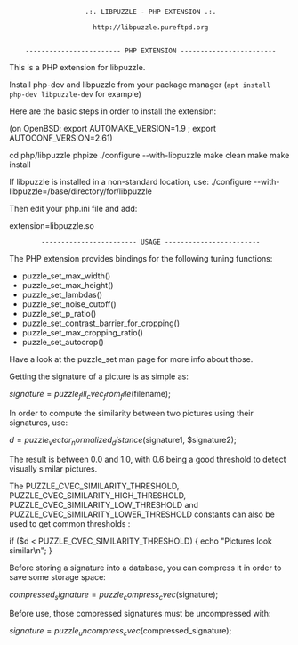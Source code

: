 
                       .:. LIBPUZZLE - PHP EXTENSION .:.
                               
                         http://libpuzzle.pureftpd.org


        ------------------------ PHP EXTENSION ------------------------
        
        
This is a PHP extension for libpuzzle.

Install php-dev and libpuzzle from your package manager (`apt install php-dev libpuzzle-dev` for example)

Here are the basic steps in order to install the extension:

(on OpenBSD: export AUTOMAKE_VERSION=1.9 ; export AUTOCONF_VERSION=2.61)

cd php/libpuzzle
phpize
./configure --with-libpuzzle
make clean
make
make install

If libpuzzle is installed in a non-standard location, use:
./configure --with-libpuzzle=/base/directory/for/libpuzzle

Then edit your php.ini file and add:

extension=libpuzzle.so


            ------------------------ USAGE ------------------------
            
            
The PHP extension provides bindings for the following tuning functions:
- puzzle_set_max_width()
- puzzle_set_max_height()
- puzzle_set_lambdas()
- puzzle_set_noise_cutoff()
- puzzle_set_p_ratio()
- puzzle_set_contrast_barrier_for_cropping()
- puzzle_set_max_cropping_ratio()
- puzzle_set_autocrop()

Have a look at the puzzle_set man page for more info about those.

Getting the signature of a picture is as simple as:

$signature = puzzle_fill_cvec_from_file($filename);

In order to compute the similarity between two pictures using their
signatures, use:

$d = puzzle_vector_normalized_distance($signature1, $signature2);

The result is between 0.0 and 1.0, with 0.6 being a good threshold to detect
visually similar pictures.

The PUZZLE_CVEC_SIMILARITY_THRESHOLD, PUZZLE_CVEC_SIMILARITY_HIGH_THRESHOLD,
PUZZLE_CVEC_SIMILARITY_LOW_THRESHOLD and PUZZLE_CVEC_SIMILARITY_LOWER_THRESHOLD
constants can also be used to get common thresholds :

if ($d < PUZZLE_CVEC_SIMILARITY_THRESHOLD) {
  echo "Pictures look similar\n";
}

Before storing a signature into a database, you can compress it in order to
save some storage space:

$compressed_signature = puzzle_compress_cvec($signature);

Before use, those compressed signatures must be uncompressed with:

$signature = puzzle_uncompress_cvec($compressed_signature);


